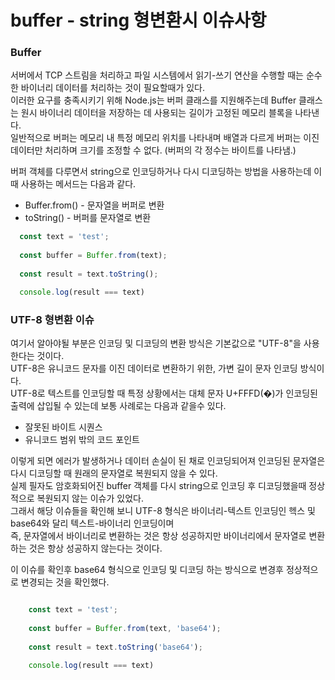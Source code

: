 # buffer - string 형변환시 이슈사항

### Buffer

서버에서 TCP 스트림을 처리하고 파일 시스템에서 읽기-쓰기 연산을 수행할 때는 순수한 바이너리 데이터를 처리하는 것이 필요할때가 있다.     
이러한 요구를 충족시키기 위해 Node.js는 버퍼 클래스를 지원해주는데 Buffer 클래스는 원시 바이너리 데이터을 저장하는 데 사용되는 길이가 고정된 메모리 블록을 나타낸다.  
일반적으로 버퍼는 메모리 내 특정 메모리 위치를 나타내며 배열과 다르게 버퍼는 이진 데이터만 처리하며 크기를 조정할 수 없다. (버퍼의 각 정수는 바이트를 나타냄.)

버퍼 객체를 다루면서 string으로 인코딩하거나 다시 디코딩하는 방법을 사용하는데 이때 사용하는 메서드는 다음과 같다.
- Buffer.from() - 문자열을 버퍼로 변환
- toString() - 버퍼를 문자열로 변환
```ts
  const text = 'test';
  
  const buffer = Buffer.from(text);
  
  const result = text.toString();

  console.log(result === text)
```

### UTF-8 형변환 이슈
여기서 알아야될 부분은 인코딩 및 디코딩의 변환 방식은 기본값으로 "UTF-8"을 사용한다는 것이다.    
UTF-8은 유니코드 문자를 이진 데이터로 변환하기 위한, 가변 길이 문자 인코딩 방식이다.     
UTF-8로 텍스트를 인코딩할 때 특정 상황에서는 대체 문자 U+FFFD(�)가 인코딩된 출력에 삽입될 수 있는데 보통 사례로는 다음과 같을수 있다.
- 잘못된 바이트 시퀀스 
- 유니코드 범위 밖의 코드 포인트

이렇게 되면 에러가 발생하거나 데이터 손실이 된 채로 인코딩되어져 인코딩된 문자열은 다시 디코딩할 때 원래의 문자열로 복원되지 않을 수 있다.  
실제 필자도 암호화되어진 buffer 객체를 다시 string으로 인코딩 후 디코딩했을때 정상적으로 복원되지 않는 이슈가 있었다.    
그래서 해당 이슈들을 확인해 보니 UTF-8 형식은 바이너리-텍스트 인코딩인 헥스 및 base64와 달리 텍스트-바이너리 인코딩이며    
즉, 문자열에서 바이너리로 변환하는 것은 항상 성공하지만 바이너리에서 문자열로 변환하는 것은 항상 성공하지 않는다는 것이다.

이 이슈를 확인후 base64 형식으로 인코딩 및 디코딩 하는 방식으로 변경후 정상적으로 변경되는 것을 확인했다.
```ts

    const text = 'test';
    
    const buffer = Buffer.from(text, 'base64');
    
    const result = text.toString('base64');
    
    console.log(result === text)
```

